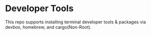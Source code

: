 # Developer Tools

This repo supports installing terminal developer tools & packages via devbox, homebrew, and
cargo(Non-Root).
